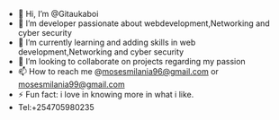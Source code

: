 - 👋 Hi, I’m @Gitaukaboi
- 👀 I’m developer passionate about webdevelopment,Networking and cyber security
- 🌱 I’m currently learning and adding skills in web development,Networking and cyber security
- 💞️ I’m looking to collaborate on projects regarding my passion
- 📫 How to reach me @mosesmilania96@gmail.com or mosesmilania99@gmail.com
- ⚡ Fun fact: i love in knowing more in what i like.
- Tel:+254705980235
<!---
Gitaukaboi/Gitaukaboi is a ✨ special ✨ repository because its `README.md` (this file) appears on your GitHub profile.
You can click the Preview link to take a look at your changes.
--->

